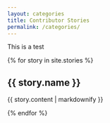 ```yaml
---
layout: categories
title: Contributor Stories
permalink: /categories/
---
```


This is a test

{% for story in site.stories %}
  <h2>{{ story.name }}</h2>
  <p>{{ story.content | markdownify }}</p>
{% endfor %}

